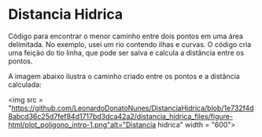 # Distancia Hidrica

Código para encontrar o menor caminho entre dois pontos em uma área delimitada. No exemplo, usei um rio contendo ilhas e curvas. O código cria uma feição do tio linha, que pode ser salva e calcula a distância entre os pontos.

A imagem abaixo ilustra o caminho criado entre os pontos e a distância calculada:

<p align="center">

<img src = "https://github.com/LeonardoDonatoNunes/DistanciaHidrica/blob/1e732f4d8abcd36c25d7fef84d1717bd3dca42a2/distancia_hidrica_files/figure-html/plot_poligono_intro-1.png"alt="Distancia hidrica" width = "600">
  
</p>
